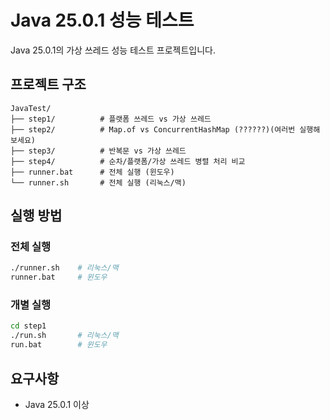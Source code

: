 # Java 25.0.1 성능 테스트

Java 25.0.1의 가상 쓰레드 성능 테스트 프로젝트입니다.

## 프로젝트 구조

```
JavaTest/
├── step1/          # 플랫폼 쓰레드 vs 가상 쓰레드
├── step2/          # Map.of vs ConcurrentHashMap (??????)(여러번 실행해보세요)
├── step3/          # 반복문 vs 가상 쓰레드
├── step4/          # 순차/플랫폼/가상 쓰레드 병렬 처리 비교
├── runner.bat      # 전체 실행 (윈도우)
└── runner.sh       # 전체 실행 (리눅스/맥)
```

## 실행 방법

### 전체 실행
```bash
./runner.sh    # 리눅스/맥
runner.bat     # 윈도우
```

### 개별 실행
```bash
cd step1
./run.sh       # 리눅스/맥
run.bat        # 윈도우
```

## 요구사항
- Java 25.0.1 이상
